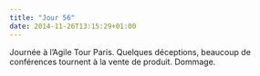 ```yaml
---
title: "Jour 56"
date: 2014-11-26T13:15:29+01:00
---
```


Journée à l’Agile Tour Paris. Quelques déceptions, beaucoup de
conférences tournent à la vente de produit. Dommage.

